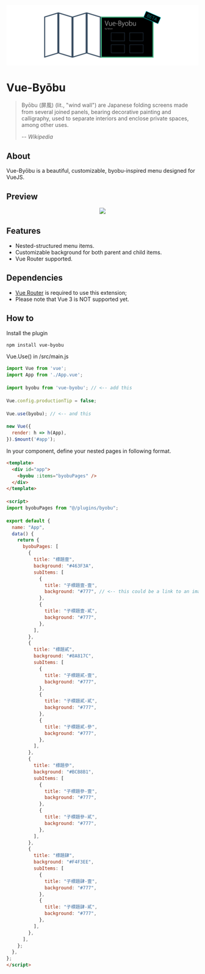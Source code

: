 <p align="center"><img src="./doc/logo.png" /></p>

# Vue-Byōbu
> Byōbu (屏風) (lit., "wind wall") are Japanese folding screens made from several joined panels, bearing decorative painting and calligraphy, used to separate interiors and enclose private spaces, among other uses.
>
> -- <cite>Wikipedia</cite>

## About
Vue-Byōbu is a beautiful, customizable, byobu-inspired menu designed for VueJS.

## Preview
<p align="center"><img src="./doc/preview.gif" /></p>

## Features
- Nested-structured menu items.
- Customizable background for both parent and child items.
- Vue Router supported.

## Dependencies
- [Vue Router](https://router.vuejs.org/) is required to use this extension;
- Please note that Vue 3 is NOT supported yet.

## How to
Install the plugin
```bash
npm install vue-byobu
```

Vue.Use() in /src/main.js
```javascript
import Vue from 'vue';
import App from './App.vue';

import byobu from 'vue-byobu'; // <-- add this

Vue.config.productionTip = false;

Vue.use(byobu); // <-- and this

new Vue({
  render: h => h(App),
}).$mount('#app');
```

In your component, define your nested pages in following format.
```html
<template>
  <div id="app">
    <byobu :items="byobuPages" />
  </div>
</template>

<script>
import byobuPages from "@/plugins/byobu";

export default {
  name: "App",
  data() {
    return {
      byobuPages: [
        {
          title: "標題壹",
          background: "#463F3A",
          subItems: [
            {
              title: "子標題壹-壹",
              background: "#777", // <-- this could be a link to an image
            },
            {
              title: "子標題壹-貳",
              background: "#777",
            },
          ],
        },
        {
          title: "標題貳",
          background: "#8A817C",
          subItems: [
            {
              title: "子標題貳-壹",
              background: "#777",
            },
            {
              title: "子標題貳-貳",
              background: "#777",
            },
            {
              title: "子標題貳-參",
              background: "#777",
            },
          ],
        },
        {
          title: "標題參",
          background: "#BCB8B1",
          subItems: [
            {
              title: "子標題參-壹",
              background: "#777",
            },
            {
              title: "子標題參-貳",
              background: "#777",
            },
          ],
        },
        {
          title: "標題肆",
          background: "#F4F3EE",
          subItems: [
            {
              title: "子標題肆-壹",
              background: "#777",
            },
            {
              title: "子標題肆-貳",
              background: "#777",
            },
          ],
        },
      ],
    };
  },
};
</script>
```